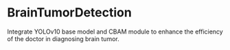 # BrainTumorDetection
Integrate YOLOv10 base model and CBAM module to enhance the efficiency of the doctor in diagnosing brain tumor. 
